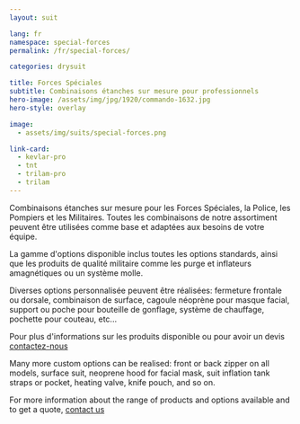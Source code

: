 ```yaml
---
layout: suit

lang: fr
namespace: special-forces
permalink: /fr/special-forces/

categories: drysuit

title: Forces Spéciales
subtitle: Combinaisons étanches sur mesure pour professionnels
hero-image: /assets/img/jpg/1920/commando-1632.jpg
hero-style: overlay

image:
  - assets/img/suits/special-forces.png

link-card:
  - kevlar-pro
  - tnt
  - trilam-pro
  - trilam
---
```

Combinaisons étanches sur mesure pour les Forces Spéciales, la Police, les Pompiers et les Militaires. Toutes les combinaisons de notre assortiment peuvent être utilisées comme base et adaptées aux besoins de votre équipe.

La gamme d'options disponible inclus toutes les options standards, ainsi que les produits de qualité militaire comme les purge et inflateurs amagnétiques ou un système molle.

Diverses options personnalisée peuvent être réalisées: fermeture frontale ou dorsale, combinaison de surface, cagoule néoprène pour masque facial, support ou poche pour bouteille de gonflage, système de chauffage, pochette pour couteau, etc...

Pour plus d'informations sur les produits disponible ou pour avoir un devis <a href="{{site.url}}{{site.baseurl}}/{{page.lang}}/contact">contactez-nous</a>

Many more custom options can be realised: front or back zipper on all models, surface suit, neoprene hood for facial mask, suit inflation tank straps or pocket, heating valve, knife pouch, and so on.

For more information about the range of products and options available and to get a quote, <a href="{{site.url}}{{site.baseurl}}/{{page.lang}}/contact">contact us</a>